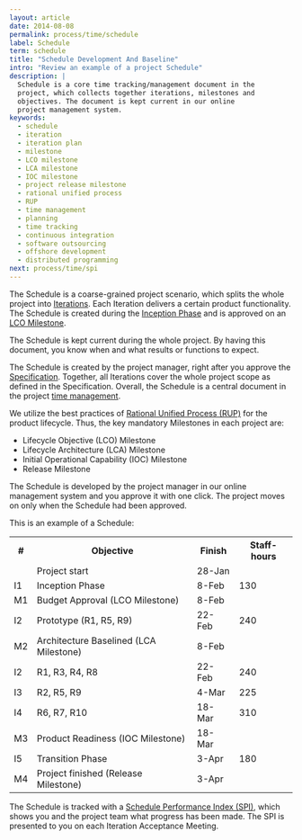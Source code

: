 ```yaml
---
layout: article
date: 2014-08-08
permalink: process/time/schedule
label: Schedule
term: schedule
title: "Schedule Development And Baseline"
intro: "Review an example of a project Schedule"
description: |
  Schedule is a core time tracking/management document in the
  project, which collects together iterations, milestones and
  objectives. The document is kept current in our online
  project management system.
keywords:
  - schedule
  - iteration
  - iteration plan
  - milestone
  - LCO milestone
  - LCA milestone
  - IOC milestone
  - project release milestone
  - rational unified process
  - RUP
  - time management
  - planning
  - time tracking
  - continuous integration
  - software outsourcing
  - offshore development
  - distributed programming
next: process/time/spi
---
```


The Schedule is a coarse-grained project scenario, which splits the whole project into 
[Iterations](/process/time/iteration). Each Iteration delivers a certain product functionality. The 
Schedule is created during the [Inception Phase](/process/time/inception) and is approved on an [LCO Milestone](/process/time/lco).

The Schedule is kept current during the whole project. By having this document, you know when and 
what results or functions to expect.

The Schedule is created by the project manager, right after you approve the 
[Specification](/process/scope/specification). Together, all Iterations cover the whole project 
scope as defined in the Specification. Overall, the Schedule is a central document in the project 
[time management](/process/time).

We utilize the best practices of [Rational Unified Process (RUP)](http://www.ibm.com/rational) for 
the product lifecycle. Thus, the key mandatory Milestones in each project are:

 * Lifecycle Objective (LCO) Milestone
 * Lifecycle Architecture (LCA) Milestone
 * Initial Operational Capability (IOC) Milestone
 * Release Milestone

The Schedule is developed by the project manager in our online management system and you approve it 
with one click. The project moves on only when the Schedule had been approved.

This is an example of a Schedule:

<table>
        <tr>
            <th>#</th>
            <th>Objective</th>
            <th>Finish</th>
            <th>Staff-hours</th>
        </tr>
        <tr><td/><td>Project start</td><td>28-Jan</td><td/></tr>
        <tr><td>I1</td><td>Inception Phase</td><td>8-Feb</td><td>130</td></tr>
        <tr><td>M1</td><td>Budget Approval (LCO Milestone)</td><td>8-Feb</td><td/></tr>
        <tr><td>I2</td><td>Prototype (R1, R5, R9)</td><td>22-Feb</td><td>240</td></tr>
        <tr><td>M2</td><td>Architecture Baselined (LCA Milestone)</td><td>8-Feb</td><td/></tr>
        <tr><td>I2</td><td>R1, R3, R4, R8</td><td>22-Feb</td><td>240</td></tr>
        <tr><td>I3</td><td>R2, R5, R9</td><td>4-Mar</td><td>225</td></tr>
        <tr><td>I4</td><td>R6, R7, R10</td><td>18-Mar</td><td>310</td></tr>
        <tr><td>M3</td><td>Product Readiness (IOC Milestone)</td><td>18-Mar</td><td/></tr>
        <tr><td>I5</td><td>Transition Phase</td><td>3-Apr</td><td>180</td></tr>
        <tr><td>M4</td><td>Project finished (Release Milestone)</td><td>3-Apr</td><td/></tr>
    </table>

The Schedule is tracked with a [Schedule Performance Index (SPI)](/process/time/spi), which shows 
you and the project team what progress has been made. The SPI is presented to you on each Iteration 
Acceptance Meeting.
